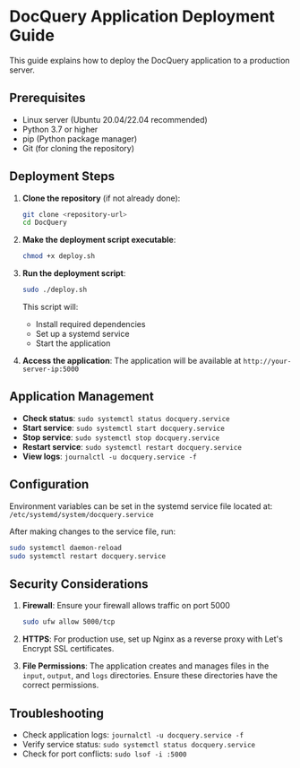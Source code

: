 # DocQuery Application Deployment Guide

This guide explains how to deploy the DocQuery application to a production server.

## Prerequisites

- Linux server (Ubuntu 20.04/22.04 recommended)
- Python 3.7 or higher
- pip (Python package manager)
- Git (for cloning the repository)

## Deployment Steps

1. **Clone the repository** (if not already done):
   ```bash
   git clone <repository-url>
   cd DocQuery
   ```

2. **Make the deployment script executable**:
   ```bash
   chmod +x deploy.sh
   ```

3. **Run the deployment script**:
   ```bash
   sudo ./deploy.sh
   ```
   This script will:
   - Install required dependencies
   - Set up a systemd service
   - Start the application

4. **Access the application**:
   The application will be available at `http://your-server-ip:5000`

## Application Management

- **Check status**: `sudo systemctl status docquery.service`
- **Start service**: `sudo systemctl start docquery.service`
- **Stop service**: `sudo systemctl stop docquery.service`
- **Restart service**: `sudo systemctl restart docquery.service`
- **View logs**: `journalctl -u docquery.service -f`

## Configuration

Environment variables can be set in the systemd service file located at:
`/etc/systemd/system/docquery.service`

After making changes to the service file, run:
```bash
sudo systemctl daemon-reload
sudo systemctl restart docquery.service
```

## Security Considerations

1. **Firewall**: Ensure your firewall allows traffic on port 5000
   ```bash
   sudo ufw allow 5000/tcp
   ```

2. **HTTPS**: For production use, set up Nginx as a reverse proxy with Let's Encrypt SSL certificates.

3. **File Permissions**: The application creates and manages files in the `input`, `output`, and `logs` directories. Ensure these directories have the correct permissions.

## Troubleshooting

- Check application logs: `journalctl -u docquery.service -f`
- Verify service status: `sudo systemctl status docquery.service`
- Check for port conflicts: `sudo lsof -i :5000`
